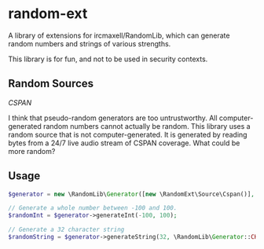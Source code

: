 random-ext
==========

A library of extensions for ircmaxell/RandomLib, which can generate random numbers and strings of various strengths.

This library is for fun, and not to be used in security contexts.

Random Sources
--------------

*CSPAN*

I think that pseudo-random generators are too untrustworthy. All computer-generated random numbers cannot actually be random.
This library uses a random source that is not computer-generated. It is generated by reading bytes from a 24/7 live audio
stream of CSPAN coverage. What could be more random?

Usage
-----

```php
$generator = new \RandomLib\Generator([new \RandomExt\Source\Cspan()], new \RandomLib\Mixer\Hash());

// Generate a whole number between -100 and 100.
$randomInt = $generator->generateInt(-100, 100);

// Generate a 32 character string
$randomString = $generator->generateString(32, \RandomLib\Generator::CHAR_ALPHA);
```
